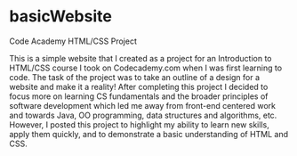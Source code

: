 # basicWebsite
Code Academy HTML/CSS Project

  This is a simple website that I created as a project for an Introduction to HTML/CSS course I took on Codecademy.com when I was first learning to code. The task of the project was to take an outline of a design for a website and make it a reality! After completing this project I decided to focus more on learning CS fundamentals and the broader principles of software development which led me away from front-end centered work and towards Java, OO programming, data structures and algorithms, etc. However, I posted this project to highlight my ability to learn new skills, apply them quickly, and to demonstrate a basic understanding of HTML and CSS. 
